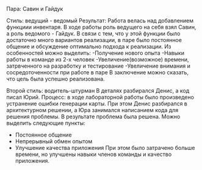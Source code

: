 Пара: Савин и Гайдук

Стиль: ведущий - ведомый
Результат: Работа велась над добавлением функциии инвентаря. В ходе работы роль ведущего на себя взял Савин, а роль ведомого - Гайдук. В связи с тем, что у этой функции было достаточно много вариантов реализации, в паре было постоянное общение и обсуждение оптимально подхода к реализации.
Из особенностей можно выделить:
-Получение нового опыта
-Навыки работы в команде из 2-х человек
-Увеличение(возможное) времени, затрвченного на разработку и тестирование
-Увеличение внимания и сосредоточенности при работе в паре
В заключение можно сказать, что цель была успешно реализована.



Второй стиль: водитель-штурман
В деталях разбирался Денис, а код писал Юрий.
Процесс: в ходе лабораторной работы было произведено устранение  ошибки генерации карты. 
При этом Денис разбирался в архитектурном решении,  а Юра занимался написанием кода для решения проблемы. В результате проблема была решена.
Можно выделить следующие пункты:
-	Постоянное общение
-	Непрерывный обмен опытом
-	Улучшение качества приложения
При этом было затрачено больше времени, но улучшены навыки членов команды и качество приложения.
